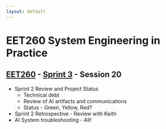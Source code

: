 ```yaml
---
layout: default
---
```


# EET260 System Engineering in Practice

## [EET260](../../) - [Sprint 3](../) - Session 20

- Sprint 2 Review and Project Status
    - Technical debt
    - Review of AI artifacts and communications
    - Status - Green, Yellow, Red?
- Sprint 2 Retrospective - Review with Keith
- AI System troubleshooting - All!

